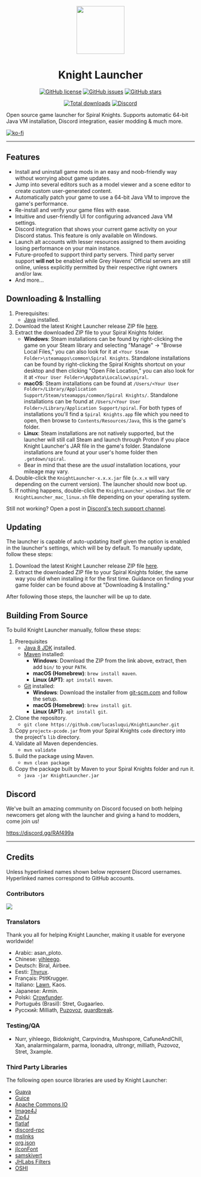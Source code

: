 <p align="center">
    <img src="https://github.com/lucasluqui/KnightLauncher/blob/main/src/main/resources/rsrc/img/icon-128.png?raw=true" height="128">
</p>
<h1 align="center">Knight Launcher</h1>
<p align="center">
    <a href="https://github.com/lucasluqui/KnightLauncher/blob/main/LICENSE"><img alt="GitHub license" src="https://img.shields.io/github/license/lucasluqui/KnightLauncher?style=flat-square"></a>
    <a href="https://github.com/lucasluqui/KnightLauncher/issues"><img alt="GitHub issues" src="https://img.shields.io/github/issues/lucasluqui/KnightLauncher?style=flat-square"></a>
    <a href="https://github.com/lucasluqui/KnightLauncher/stargazers"><img alt="GitHub stars" src="https://img.shields.io/github/stars/lucasluqui/KnightLauncher?style=flat-square"></a>
</p>
<p align="center">
    <a href="https://GitHub.com/lucasluqui/KnightLauncher/releases/"><img alt="Total downloads" src="https://img.shields.io/github/downloads/lucasluqui/KnightLauncher/total.svg"></a>
    <a href="https://discord.gg/RAf499a"><img alt="Discord" src="https://img.shields.io/discord/653349356459786240" target="_blank"></a>
</p>

Open source game launcher for Spiral Knights. Supports automatic 64-bit Java VM installation, Discord integration, easier modding & much more.

[![ko-fi](https://www.ko-fi.com/img/githubbutton_sm.svg)](https://ko-fi.com/W4W11S2JU)

-----

## Features
- Install and uninstall game mods in an easy and noob-friendly way without worrying about game updates.
- Jump into several editors such as a model viewer and a scene editor to create custom user-generated content.
- Automatically patch your game to use a 64-bit Java VM to improve the game's performance.
- Re-install and verify your game files with ease.
- Intuitive and user-friendly UI for configuring advanced Java VM settings.
- Discord integration that shows your current game activity on your Discord status. This feature is only available on Windows.
- Launch alt accounts with lesser resources assigned to them avoiding losing performance on your main instance.
- Future-proofed to support third party servers. Third party server support __**will not**__ be enabled while Grey Havens' Official servers are still online, unless explicitly permitted by their respective right owners and/or law.
- And more...

## Downloading & Installing

1. Prerequisites:
   - [Java](https://www.java.com/en/download/) installed.
2. Download the latest Knight Launcher release ZIP file [here](https://github.com/lucasluqui/KnightLauncher/releases/latest).
3. Extract the downloaded ZIP file to your Spiral Knights folder.
   - **Windows**: Steam installations can be found by right-clicking the game on your Steam library and selecting "Manage" → "Browse Local Files," you can also look for it at `<Your Steam Folder>\steamapps\common\Spiral Knights`. Standalone installations can be found by right-clicking the Spiral Knights shortcut on your desktop and then clicking "Open File Location," you can also look for it at `<Your User Folder>\AppData\LocalLow\spiral`.
   - **macOS**: Steam installations can be found at `/Users/<Your User Folder>/Library/Application Support/Steam/steamapps/common/Spiral Knights/`. Standalone installations can be found at `/Users/<Your User Folder>/Library/Application Support/spiral`. For both types of installations you'll find a `Spiral Knights.app` file which you need to open, then browse to `Contents/Resources/Java`, this is the game's folder.
   - **Linux**: Steam installations are not natively supported, but the launcher will still call Steam and launch through Proton if you place Knight Launcher's JAR file in the game's folder. Standalone installations are found at your user's home folder then `.getdown/spiral`.
   - Bear in mind that these are the *usual* installation locations, your mileage may vary.
4. Double-click the `KnightLauncher-x.x.x.jar` file (`x.x.x` will vary depending on the current version). The launcher should now boot up.
5. If nothing happens, double-click the `KnightLauncher_windows.bat` file or `KnightLauncher_mac_linux.sh` file depending on your operating system.

Still not working? Open a post in [Discord's tech support channel](https://discord.gg/m6TT9PM9B7).

## Updating

The launcher is capable of auto-updating itself given the option is enabled in the launcher's settings, which will be by default. To manually update, follow these steps:
1. Download the latest Knight Launcher release ZIP file [here](https://github.com/lucasluqui/KnightLauncher/releases/latest).
2. Extract the downloaded ZIP file to your Spiral Knights folder, the same way you did when installing it for the first time. Guidance on finding your game folder can be found above at "Downloading & Installing."

After following those steps, the launcher will be up to date.

## Building From Source
To build Knight Launcher manually, follow these steps:

1. Prerequisites 
   - [Java 8 JDK](https://www.oracle.com/java/technologies/javase/javase8-archive-downloads.html) installed.
   - [Maven](https://maven.apache.org/download.cgi) installed:
     - **Windows**: Download the ZIP from the link above, extract, then add `bin/` to your `PATH`.
     - **macOS (Homebrew)**: `brew install maven`.
     - **Linux (APT)**: `apt install maven`.
   - [Git](https://git-scm.com/downloads) installed:
     - **Windows**: Download the installer from [git-scm.com](https://git-scm.com/downloads) and follow the setup.
     - **macOS (Homebrew)**: `brew install git`.
     - **Linux (APT)**: `apt install git`.
2. Clone the repository.
   - `git clone https://github.com/lucasluqui/KnightLauncher.git`
3. Copy `projectx-pcode.jar` from your Spiral Knights `code` directory into the project's `lib` directory.
4. Validate all Maven dependencies.
   - `mvn validate`
5. Build the package using Maven.
   - `mvn clean package`
6. Copy the package built by Maven to your Spiral Knights folder and run it.
   - `java -jar KnightLauncher.jar`

## Discord
We've built an amazing community on Discord focused on both helping newcomers get along with the launcher and giving a hand to modders, come join us!

https://discord.gg/RAf499a

-----

## Credits

Unless hyperlinked names shown below represent Discord usernames. Hyperlinked names correspond to GitHub accounts.

### Contributors
<a href="https://github.com/lucasluqui/KnightLauncher/graphs/contributors">
  <img src="https://contrib.rocks/image?repo=lucasluqui/KnightLauncher" />
</a>

### Translators
Thank you all for helping Knight Launcher, making it usable for everyone worldwide!
- Arabic: asan_ploto.
- Chinese: [yihleego](https://github.com/yihleego).
- Deutsch: Biral, Airbee.
- Eesti: [Thyrux](https://github.com/Thyrux).
- Français: PtitKrugger.
- Italiano: [Lawn](https://github.com/Foyylaroni), Kaos.
- Japanese: Armin.
- Polski: [Crowfunder](https://github.com/Crowfunder).
- Português (Brasil): Stret, Gugaarleo.
- Русский: Milliath, [Puzovoz](https://github.com/Puzovoz), [quardbreak](https://github.com/quardbreak).

### Testing/QA
- Nurr, yihleego, Bidoknight, Carpvindra, Mushspore, CafuneAndChill, Xan, analarmingalarm, parma, loonadra, ultrongr, milliath, Puzovoz, Stret, 3xample.

### Third Party Libraries
The following open source libraries are used by Knight Launcher:

- [Guava](https://github.com/google/guava)
- [Guice](https://github.com/google/guice)
- [Apache Commons IO](https://github.com/apache/commons-io)
- [Image4J](https://github.com/imcdonagh/image4j)
- [Zip4J](https://github.com/srikanth-lingala/zip4j)
- [flatlaf](https://github.com/JFormDesigner/FlatLaf)
- [discord-rpc](https://github.com/Vatuu/discord-rpc)
- [mslinks](https://github.com/DmitriiShamrikov/mslinks)
- [org.json](https://github.com/eskatos/org.json-java)
- [jIconFont](https://github.com/jIconFont)
- [samskivert](https://github.com/samskivert/samskivert)
- [JHLabs Filters](http://www.jhlabs.com/)
- [OSHI](https://github.com/oshi/oshi)

